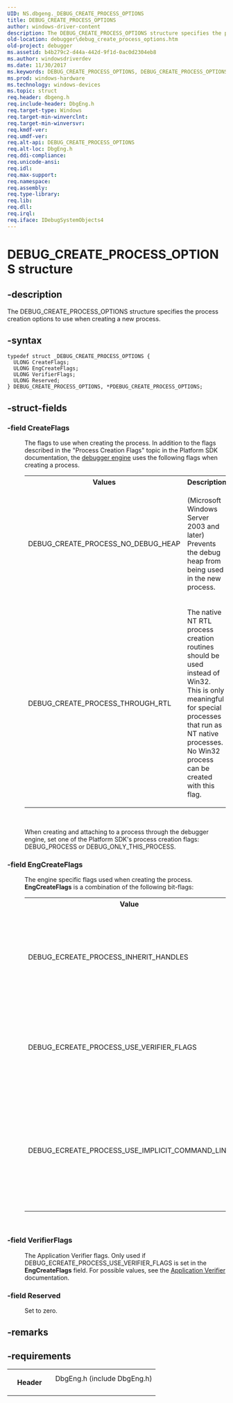 ```yaml
---
UID: NS.dbgeng._DEBUG_CREATE_PROCESS_OPTIONS
title: DEBUG_CREATE_PROCESS_OPTIONS
author: windows-driver-content
description: The DEBUG_CREATE_PROCESS_OPTIONS structure specifies the process creation options to use when creating a new process.
old-location: debugger\debug_create_process_options.htm
old-project: debugger
ms.assetid: b4b279c2-d44a-442d-9f1d-0ac0d2304eb8
ms.author: windowsdriverdev
ms.date: 11/30/2017
ms.keywords: DEBUG_CREATE_PROCESS_OPTIONS, DEBUG_CREATE_PROCESS_OPTIONS, *PDEBUG_CREATE_PROCESS_OPTIONS
ms.prod: windows-hardware
ms.technology: windows-devices
ms.topic: struct
req.header: dbgeng.h
req.include-header: DbgEng.h
req.target-type: Windows
req.target-min-winverclnt: 
req.target-min-winversvr: 
req.kmdf-ver: 
req.umdf-ver: 
req.alt-api: DEBUG_CREATE_PROCESS_OPTIONS
req.alt-loc: DbgEng.h
req.ddi-compliance: 
req.unicode-ansi: 
req.idl: 
req.max-support: 
req.namespace: 
req.assembly: 
req.type-library: 
req.lib: 
req.dll: 
req.irql: 
req.iface: IDebugSystemObjects4
---
```


# DEBUG_CREATE_PROCESS_OPTIONS structure



## -description
<p>The DEBUG_CREATE_PROCESS_OPTIONS structure specifies the process creation options to use when creating a new process.</p>


## -syntax

````
typedef struct _DEBUG_CREATE_PROCESS_OPTIONS {
  ULONG CreateFlags;
  ULONG EngCreateFlags;
  ULONG VerifierFlags;
  ULONG Reserved;
} DEBUG_CREATE_PROCESS_OPTIONS, *PDEBUG_CREATE_PROCESS_OPTIONS;
````


## -struct-fields
<dl>

### -field CreateFlags

<dd>
<p>The flags to use when creating the process.   In addition to the flags described in the "Process Creation Flags" topic in the Platform SDK documentation, the <a href="debugger.introduction#debugger_engine#debugger_engine">debugger engine</a> uses the following flags when creating a process.</p>
<table>
<tr>
<th>Values</th>
<th>Description</th>
</tr>
<tr>
<td>
<p>DEBUG_CREATE_PROCESS_NO_DEBUG_HEAP</p>
</td>
<td>
<p>(Microsoft Windows Server 2003 and later)  Prevents the debug heap from being used in the new process.</p>
</td>
</tr>
<tr>
<td>
<p>DEBUG_CREATE_PROCESS_THROUGH_RTL</p>
</td>
<td>
<p>The native NT RTL process creation routines should be used instead of Win32.  This is only meaningful for special processes that run as NT native processes. No Win32 process can be created with this flag.</p>
</td>
</tr>
</table>
<p> </p>
<p>When creating and attaching to a process through the debugger engine, set one of the Platform SDK's process creation flags: DEBUG_PROCESS or DEBUG_ONLY_THIS_PROCESS.</p>
</dd>

### -field EngCreateFlags

<dd>
<p>The engine specific flags used when creating the process.  <b>EngCreateFlags</b> is a combination of the following bit-flags:</p>
<table>
<tr>
<th>Value</th>
<th>Description</th>
</tr>
<tr>
<td>
<p>DEBUG_ECREATE_PROCESS_INHERIT_HANDLES</p>
</td>
<td>
<p>The new process will inherit system handles from the debugger or process server.</p>
</td>
</tr>
<tr>
<td>
<p>DEBUG_ECREATE_PROCESS_USE_VERIFIER_FLAGS</p>
</td>
<td>
<p>(Windows Vista and later)  Use Application Verifier flags in the <b>VerifierFlags</b> field.</p>
</td>
</tr>
<tr>
<td>
<p>DEBUG_ECREATE_PROCESS_USE_IMPLICIT_COMMAND_LINE</p>
</td>
<td>
<p>Use the debugger's or process server's implicit command line to start the process instead of a supplied command line.</p>
</td>
</tr>
</table>
<p> </p>
</dd>

### -field VerifierFlags

<dd>
<p>The Application Verifier flags.  Only used if DEBUG_ECREATE_PROCESS_USE_VERIFIER_FLAGS is set in the <b>EngCreateFlags</b> field.  For possible values, see the <a href="https://msdn.microsoft.com/d3040254-aa9b-4aae-b850-966078df7988">Application Verifier</a> documentation. </p>
</dd>

### -field Reserved

<dd>
<p>Set to zero.</p>
</dd>
</dl>

## -remarks


## -requirements
<table>
<tr>
<th width="30%">
<p>Header</p>
</th>
<td width="70%">
<dl>
<dt>DbgEng.h (include DbgEng.h)</dt>
</dl>
</td>
</tr>
</table>